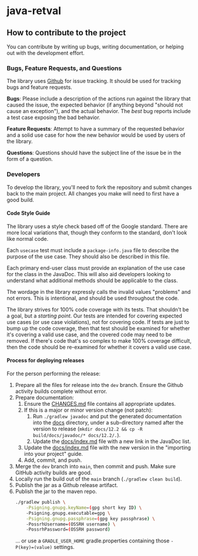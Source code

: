 # java-retval

## How to contribute to the project

You can contribute by writing up bugs, writing documentation, or helping out with the development effort.


### Bugs, Feature Requests, and Questions

The library uses [Github](https://github.com/groboclown/java-retval/issues) for issue tracking.  It should be used for tracking bugs and feature requests.

**Bugs**: Please include a description of the actions run against the library that caused the issue, the expected behavior (if anything beyond "should not cause an exception"), and the actual behavior.  The *best* bug reports include a test case exposing the bad behavior.

**Feature Requests**: Attempt to have a summary of the requested behavior and a solid use case for how the new behavior would be used by users of the library.

**Questions**:  Questions should have the subject line of the issue be in the form of a question.


### Developers

To develop the library, you'll need to fork the repository and submit changes back to the main project.  All changes you make will need to first have a good build.


#### Code Style Guide

The library uses a style check based off of the Google standard.  There are more local variations that, though they conform to the standard, don't look like normal code.

Each `usecase` test must include a `package-info.java` file to describe the purpose of the use case.  They should also be described in this file.

Each primary end-user class must provide an explanation of the use case for the class in the JavaDoc.  This will also aid developers looking to understand what additional methods should be applicable to the class.

The wordage in the library expressly calls the invalid values "problems" and not errors.  This is intentional, and should be used throughout the code.

The library strives for 100% code coverage with its tests.  That shouldn't be a goal, but a *starting point*.  Our tests are intended for covering expected use cases (or use case violations), not for covering code.  If tests are just to bump up the code coverage, then that test should be examined for whether it's covering a valid use case, and the covered code may need to be removed.  If there's code that's so complex to make 100% coverage difficult, then the code should be re-examined for whether it covers a valid use case.


#### Process for deploying releases

For the person performing the release:

1. Prepare all the files for release into the `dev` branch.  Ensure the Github activity builds complete without error.
2. Prepare documentation:
   1. Ensure the [CHANGES.md]() file contains all appropriate updates.
   2. If this is a major or minor version change (not patch):
      1. Run `./gradlew javadoc` and put the generated documentation into the [docs]() directory, under a sub-directory named after the version to release (`mkdir docs/12.2 && cp -R build/docs/javadoc/* docs/12.2/.`).
      2. Update the [docs/index.md]() file with a new link in the JavaDoc list.
   3. Update the [docs/index.md]() file with the new version in the "importing into your project" guide.
   4. Add, commit, and push.
3. Merge the `dev` branch into `main`, then commit and push.  Make sure GitHub activity builds are good.
4. Locally run the build out of the `main` branch (`./gradlew clean build`).
5. Publish the jar as a Github release artifact.
6. Publish the jar to the maven repo.
   ```bash
   ./gradlew publish \
       -Psigning.gnupg.keyName=(gpg short key ID) \
       -Psigning.gnupg.executable=gpg \
       -Psigning.gnupg.passphrase=(gpg key passphrase) \
       -PossrhUsername=(OSSRH username) \
       -PossrhPassword=(OSSRH password)
   ```
   ... or use a `GRADLE_USER_HOME` gradle.properties containing those `-P(key)=(value)` settings.
